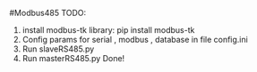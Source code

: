 #Modbus485
TODO:
1. install modbus-tk library: pip install modbus-tk
2. Config params for serial , modbus , database in file config.ini
3. Run slaveRS485.py
4. Run masterRS485.py
Done!
